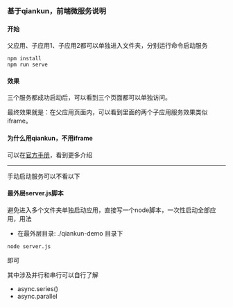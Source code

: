 <!--
 * @Author: jing.chen
 * @Date: 2020-11-06 13:58:56
 * @LastEditors: jing.chen
 * @LastEditTime: 2020-11-06 15:14:26
 * @Description: 
-->
### 基于qiankun，前端微服务说明
#### 开始
父应用、子应用1、子应用2都可以单独进入文件夹，分别运行命令启动服务
```
npm install
npm run serve
```
#### 效果

三个服务都成功启动后，可以看到三个页面都可以单独访问。

最终效果就是：在父应用页面内，可以看到里面的两个子应用服务效果类似iframe。

#### 为什么用qiankun，不用iframe
可以在[官方手册](https://qiankun.umijs.org/zh)，看到更多介绍



***

手动启动服务可以不看以下


#### 最外层server.js脚本
避免进入多个文件夹单独启动应用，直接写一个node脚本，一次性启动全部应用，用法
+ 在最外层目录: ./qiankun-demo 目录下
```
node server.js
```
即可

其中涉及并行和串行可以自行了解
+ async.series()
+ async.parallel